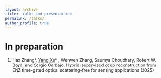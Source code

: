 ```yaml
---
layout: archive
title: "Talks and presentations"
permalink: /talks/
author_profile: true
---
```

In preparation
======
1. Hao Zhang*, <ins>Yang Xu</ins>* , Wenwen Zhang, Saumya Choudhary, Robert W. Boyd, and Sergio Carbajo. Hybrid-supervised deep reconstruction from ENZ time-gated optical scattering-free for sensing applications (2025)

